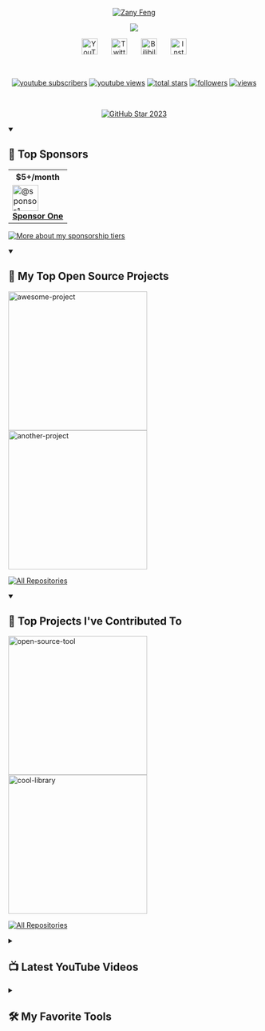 <p align="center">
  <a href="https://github.com/rollingtudou">
    <img src="YOUR_AVATAR_URL" alt="Zany Feng" /></a>
</p>

<p align="center">
  <!-- Typing SVG by You - Customize as needed -->
  <a href="https://github.com/rollingtudou/readme-typing-svg">
    <img src="https://readme-typing-svg.demolab.com/?lines=Zany%20Feng,%20a%20university%20student%20from%20China.&font=Fira%20Code&center=true&width=440&height=45&color=f75c7e&vCenter=true&pause=1000&size=22" /></a>
</p>

<!-- Social icons section -->
<p align="center">
  <a href="https://www.youtube.com/@fengKevin-m9c"><img width="32px" alt="YouTube" title="YouTube" src="https://i.imgur.com/qiXu7b2.png"/></a>
  &#8287;&#8287;&#8287;&#8287;&#8287;
  <a href="https://x.com/Kevin184314"><img width="32px" alt="Twitter" title="Twitter" src="https://i.imgur.com/AixJgnm.png"/></a>
  &#8287;&#8287;&#8287;&#8287;&#8287;
  <a href="https://space.bilibili.com/1340248456?spm_id_from=333.1007.0.0"><img width="32px" alt="Bilibili" title="Bilibili" src="https://i.imgur.com/yRpa1dQ.png"/></a>
  &#8287;&#8287;&#8287;&#8287;&#8287;
  <a href="https://www.instagram.com/kevin_bee_f/"><img width="32px" alt="Instagram" title="Instagram" src="https://i.imgur.com/PpLeD3K.png"/></a>
</p>

<br/>

<!-- Social badges section -->
<p align="center">
  <a href="https://www.youtube.com/@fengKevin-m9c?sub_confirmation=1">
    <img alt="youtube subscribers" title="Subscribe to my YouTube channel" src="https://freshidea.com/yourusername/app/youtube-stats-badges/subscribers-badge.php"/></a>
  <a href="https://www.youtube.com/@fengKevin-m9c">
    <img alt="youtube views" title="YouTube views" src="https://freshidea.com/yourusername/app/youtube-stats-badges/view-count-badge.php"/></a> 
  <a href="https://github.com/rollingtudou?tab=repositories&sort=stargazers">
    <img alt="total stars" title="Total stars on GitHub" src="https://custom-icon-badges.demolab.com/github/stars/rollingtudou?color=55960c&style=for-the-badge&labelColor=488207&logo=star"/></a>
  <a href="https://github.com/rollingtudou?tab=followers">
    <img alt="followers" title="Follow me on Github" src="https://custom-icon-badges.demolab.com/github/followers/rollingtudou?color=236ad3&labelColor=1155ba&style=for-the-badge&logo=person-add&label=Follow&logoColor=white"/></a>
  <a href="https://github.com/rollingtudou/Simple-View-Counter">
    <img alt="views" title="GitHub profile views" src="https://freshidea.com/rollingtudou/app/rollingtudou-profile-views"/></a>
</p>

<br/>

<!-- GitHub Star link -->
<p align="center">
  <a href="https://stars.github.com/profiles/rollingtudou/">
    <img src="https://github.com/rollingtudou/rollingtudou/assets/yourid/yourimage.png" alt="GitHub Star 2023"/></a>
</p>

<details open> 
  <summary><h2>🌠 Top Sponsors</h2></summary>

  <table>
    <tr>
      <th>$5+/month</th>
    </tr>
    <tr>
      <td>
        <a href="https://github.com/sponsor1"><img src="https://example.com/sponsor1.png" alt="@sponsor1" width="52" /></a>
        <br />
        <a align="center" href="https://github.com/sponsor1"><b>Sponsor One</b></a>
      </td>
    </tr>
  </table>

  <a href="https://github.com/sponsors/rollingtudou/"><img alt="More about my sponsorship tiers" title="Sponsorship Tiers" src="https://custom-icon-badges.demolab.com/badge/-More%20About%20My%20Sponsorship%20Tiers-1F222E?style=for-the-badge&logoColor=white&logo=link-external"/></a>
</details>

<details open> 
  <summary><h2>📘 My Top Open Source Projects</h2></summary>

  <p align="left">
    <a href="https://github.com/rollingtudou/awesome-project"><img width="278" src="https://rollingtudou-github-readme-stats.vercel.app/api/pin/?username=rollingtudou&repo=awesome-project&theme=react&bg_color=1F222E&title_color=F85D7F&hide_border=true&icon_color=F8D866&show_icons=false" alt="awesome-project"></a>
    <a href="https://github.com/rollingtudou/another-project"><img width="278" src="https://rollingtudou-github-readme-stats.vercel.app/api/pin/?username=rollingtudou&repo=another-project&theme=react&bg_color=1F222E&title_color=F85D7F&hide_border=true&icon_color=F8D866&show_icons=false" alt="another-project"></a>
    <!-- 添加更多项目 -->
  </p>

  <a href="https://github.com/rollingtudou?tab=repositories&sort=stargazers"><img alt="All Repositories" title="All Repositories" src="https://custom-icon-badges.demolab.com/badge/-Click%20Here%20For%20All%20My%20Repos-1F222E?style=for-the-badge&logoColor=white&logo=repo"/></a>
</details>

<details open> 
  <summary><h2>📕 Top Projects I've Contributed To</h2></summary>

  <p align="left">
    <a href="https://github.com/opensource/open-source-tool"><img width="278" src="https://rollingtudou-github-readme-stats.vercel.app/api/pin/?username=opensource&repo=open-source-tool&theme=react&bg_color=1F222E&title_color=F85D7F&hide_border=true&icon_color=F8D866&show_icons=false" alt="open-source-tool"></a>
    <a href="https://github.com/cool-library/cool-library"><img width="278" src="https://rollingtudou-github-readme-stats.vercel.app/api/pin/?username=cool-library&repo=cool-library&theme=react&bg_color=1F222E&title_color=F85D7F&hide_border=true&icon_color=F8D866&show_icons=false" alt="cool-library"></a>
    <!-- 添加更多贡献的项目 -->
  </p>

  <p align="left">
    <a href="https://github.com/rollingtudou?tab=repositories&sort=stargazers"><img alt="All Repositories" title="All Repositories" src="https://custom-icon-badges.demolab.com/badge/-Click%20Here%20For%20All%20Forks-1F222E?style=for-the-badge&logoColor=white&logo=fork"/></a>
  </p>
</details>

<details> 
  <summary><h2>📺 Latest YouTube Videos</h2></summary>

  <!-- YouTube Cards - Customize with your latest videos -->

  <!-- 示例视频 -->
  <a href="https://www.youtube.com/watch?v=example1"><img src="https://ytcards.demolab.com/?id=example1&title=如何使用 GitHub Actions 自动化部署&lang=zh&timestamp=1696868769&background_color=%230d1117&title_color=%23ffffff&stats_color=%23dedede&max_title_lines=2&width=250&border_radius=5&duration=630" alt="如何使用 GitHub Actions 自动化部署" title="如何使用 GitHub Actions 自动化部署"></a>
  <a href="https://www.youtube.com/watch?v=example2"><img src="https://ytcards.demolab.com/?id=example2&title=打造个人品牌：从零开始的社交媒体策略&lang=zh&timestamp=1693523015&background_color=%230d1117&title_color=%23ffffff&stats_color=%23dedede&max_title_lines=2&width=250&border_radius=5&duration=945" alt="打造个人品牌：从零开始的社交媒体策略" title="打造个人品牌：从零开始的社交媒体策略"></a>
  <!-- 添加更多视频 -->

  <p>📺 Get YouTube Cards for your profile at <a href="https://github.com/rollingtudou/github-readme-youtube-cards">rollingtudou/github-readme-youtube-cards</a></p>
  
  <a href="https://www.youtube.com/@fengKevin-m9c?sub_confirmation=1"><img src="https://custom-icon-badges.demolab.com/badge/-Subscribe-red?style=for-the-badge&logo=video&logoColor=white"/></a>
  
</details>

<details> 
  <summary><h2>🛠️ My Favorite Tools</h2></summary>
  <!-- Some badges are from https://github.com/Ileriayo/markdown-badges -->

  <h3>👨‍💻 Programming and Markup Languages</h3>

  <p>
      <a href="https://github.com/search?q=user%3Arollingtudou+language%3AC"><img alt="C" src="https://custom-icon-badges.demolab.com/badge/C-03599C.svg?logo=c-in-hexagon&logoColor=white"></a>
      <a href="https://github.com/search?q=user%3Arollingtudou+language%3AC%2B%2B"><img alt="C++" src="https://custom-icon-badges.demolab.com/badge/C++-9C033A.svg?logo=cpp2&logoColor=white"></a>
      <a href="h
